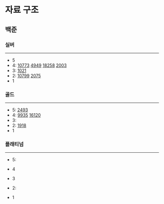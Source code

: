 # 자료 구조
## 백준

### 실버

---

- 5
- 4:
[10773](%EC%8A%A4%ED%83%9D%2F10773%2F10773.md)
[4949](%EC%8A%A4%ED%83%9D%2F4949%2F4949.md)
[18258](%ED%81%90%2F18258%2F18258.md)
[2003](..%2F%EC%9D%B4%EB%B6%84%ED%83%90%EC%83%89%2F%ED%88%AC%ED%8F%AC%EC%9D%B8%ED%84%B0%2F2003%2F2003.md)
- 3:
[1021](%ED%81%90%2F1021%2F1021.md)
- 2:
[10799](%EC%8A%A4%ED%83%9D%2F10799%2F10799.md)
[2075](%ED%81%90%2F2075%2F2075.md)
- 1

### 골드

---

- 5:
[2493](%EC%8A%A4%ED%83%9D%2F2493%2F2493.md)
- 4:
[9935](%EC%8A%A4%ED%83%9D%2F9935%2F9935.md)
[16120](%EC%8A%A4%ED%83%9D%2F16120%2F16120.md)
- 3:
- 2:
[1918](%EC%8A%A4%ED%83%9D%2F1918%2F1918.md)
- 1


### 플래티넘

---

- 5:
- 4
- 3
- 2:

- 1
